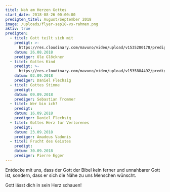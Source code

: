 ```yaml
---
titel: Nah am Herzen Gottes
start_date: 2018-08-26 00:00:00
predigten_titel: August/September 2018
image: /uploads/flyer-sep18-vs-rahmen.png
aktiv: true
predigten:
  - titel: Gott teilt sich mit
    predigt: >-
      https://res.cloudinary.com/mavuno/video/upload/v1535280178/predigten/%20Nah%20an%20Gottes%20Herz/20180826_Predigt_Gloeckner_Nah_an_Gottes_Herz_01.mp3
    datum: 26.08.2018
    prediger: Ole Glöckner
  - titel: Gottes Kind
    predigt: >-
      https://res.cloudinary.com/mavuno/video/upload/v1535884492/predigten/%20Nah%20an%20Gottes%20Herz/20180902_Predigt_Flechsig_Nah_an_Gottes_Herz_02.mp3
    datum: 02.09.2018
    prediger: Daniel Flechsig
  - titel: Gottes Stimme
    predigt:
    datum: 09.09.2018
    prediger: Sebastian Trommer
  - titel: Wer bin ich?
    predigt:
    datum: 16.09.2018
    prediger: Daniel Flechsig
  - titel: Gottes Herz für Verlorenes
    predigt:
    datum: 23.09.2018
    prediger: Amadeus Vadonis
  - titel: Frucht des Geistes
    predigt:
    datum: 30.09.2018
    prediger: Pierre Egger
---
```


Entdecke mit uns, dass der Gott der Bibel kein ferner und unnahbarer Gott ist, sondern, dass er sich die Nähe zu uns Menschen wünscht.

Gott lässt dich in sein Herz schauen!